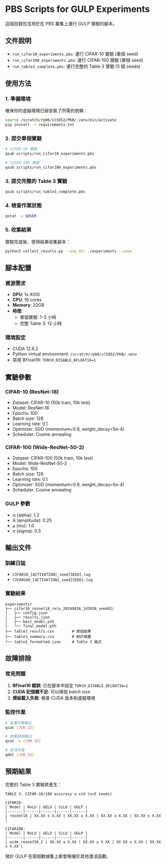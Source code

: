 # PBS Scripts for GULP Experiments

這個目錄包含用於在 PBS 叢集上運行 GULP 實驗的腳本。

## 文件說明

- `run_cifar10_experiments.pbs`: 運行 CIFAR-10 實驗 (單個 seed)
- `run_cifar100_experiments.pbs`: 運行 CIFAR-100 實驗 (單個 seed)  
- `run_table3_complete.pbs`: 運行完整的 Table 3 實驗 (5 個 seeds)

## 使用方法

### 1. 準備環境

確保你的虛擬環境已經安裝了所需的依賴：

```bash
source /scratch/rp06/sl5952/PKB/.venv/bin/activate
pip install -r requirements.txt
```

### 2. 提交單個實驗

```bash
# CIFAR-10 實驗
qsub scripts/run_cifar10_experiments.pbs

# CIFAR-100 實驗  
qsub scripts/run_cifar100_experiments.pbs
```

### 3. 提交完整的 Table 3 實驗

```bash
qsub scripts/run_table3_complete.pbs
```

### 4. 檢查作業狀態

```bash
qstat -u $USER
```

### 5. 收集結果

實驗完成後，使用結果收集腳本：

```bash
python3 collect_results.py --exp_dir ./experiments --save
```

## 腳本配置

### 資源需求
- **GPU**: 1x A100 
- **CPU**: 16 cores
- **Memory**: 32GB
- **時間**: 
  - 單個實驗: 1-3 小時
  - 完整 Table 3: 12 小時

### 環境設定
- CUDA 12.6.2
- Python virtual environment: `/scratch/rp06/sl5952/PKB/.venv`
- 禁用 BFloat16: `TORCH_DISABLE_BFLOAT16=1`

## 實驗參數

### CIFAR-10 (ResNet-18)
- Dataset: CIFAR-10 (50k train, 10k test)
- Model: ResNet-18
- Epochs: 100
- Batch size: 128
- Learning rate: 0.1
- Optimizer: SGD (momentum=0.9, weight_decay=5e-4)
- Scheduler: Cosine annealing

### CIFAR-100 (Wide-ResNet-50-2)
- Dataset: CIFAR-100 (50k train, 10k test)
- Model: Wide-ResNet-50-2
- Epochs: 100
- Batch size: 128
- Learning rate: 0.1
- Optimizer: SGD (momentum=0.9, weight_decay=5e-4)
- Scheduler: Cosine annealing

### GULP 參數
- α (alpha): 1.2
- A (amplitude): 0.25
- μ (mu): 1.0
- σ (sigma): 0.5

## 輸出文件

### 訓練日誌
- `CIFAR10_[ACTIVATION]_seed[SEED].log`
- `CIFAR100_[ACTIVATION]_seed[SEED].log`

### 實驗結果
```
experiments/
├── cifar10_resnet18_relu_20240816_142030_seed42/
│   ├── config.json
│   ├── results.json
│   ├── best_model.pth
│   └── final_model.pth
├── table3_results.csv        # 原始結果
├── table3_summary.csv        # 統計摘要
└── table3_formatted.json     # Table 3 格式
```

## 故障排除

### 常見問題

1. **BFloat16 錯誤**: 已在腳本中設定 `TORCH_DISABLE_BFLOAT16=1`
2. **CUDA 記憶體不足**: 可以降低 batch size
3. **模組載入失敗**: 檢查 CUDA 版本和虛擬環境

### 監控作業

```bash
# 查看作業輸出
qcat [JOB_ID]

# 查看錯誤輸出  
qcat -e [JOB_ID]

# 取消作業
qdel [JOB_ID]
```

## 預期結果

完整的 Table 3 實驗將產生：

```
TABLE 3: CIFAR-10/100 accuracy ± std (n=5 seeds)

CIFAR10:
| Model | ReLU | GELU | SiLU | GULP |
|-------|------|------|------|------|
| resnet18 | XX.XX ± X.XX | XX.XX ± X.XX | XX.XX ± X.XX | XX.XX ± X.XX |

CIFAR100:
| Model | ReLU | GELU | SiLU | GULP |
|-------|------|------|------|------|
| wide_resnet50_2 | XX.XX ± X.XX | XX.XX ± X.XX | XX.XX ± X.XX | XX.XX ± X.XX |
```

預計 GULP 在兩個數據集上都會略優於其他激活函數。
